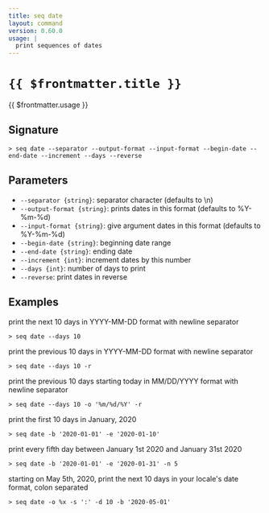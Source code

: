 ```yaml
---
title: seq date
layout: command
version: 0.60.0
usage: |
  print sequences of dates
---
```


# `{{ $frontmatter.title }}`

<div style='white-space: pre-wrap;'>{{ $frontmatter.usage }}</div>

## Signature

`> seq date --separator --output-format --input-format --begin-date --end-date --increment --days --reverse`

## Parameters

- `--separator {string}`: separator character (defaults to \n)
- `--output-format {string}`: prints dates in this format (defaults to %Y-%m-%d)
- `--input-format {string}`: give argument dates in this format (defaults to %Y-%m-%d)
- `--begin-date {string}`: beginning date range
- `--end-date {string}`: ending date
- `--increment {int}`: increment dates by this number
- `--days {int}`: number of days to print
- `--reverse`: print dates in reverse

## Examples

print the next 10 days in YYYY-MM-DD format with newline separator

```shell
> seq date --days 10
```

print the previous 10 days in YYYY-MM-DD format with newline separator

```shell
> seq date --days 10 -r
```

print the previous 10 days starting today in MM/DD/YYYY format with newline separator

```shell
> seq date --days 10 -o '%m/%d/%Y' -r
```

print the first 10 days in January, 2020

```shell
> seq date -b '2020-01-01' -e '2020-01-10'
```

print every fifth day between January 1st 2020 and January 31st 2020

```shell
> seq date -b '2020-01-01' -e '2020-01-31' -n 5
```

starting on May 5th, 2020, print the next 10 days in your locale's date format, colon separated

```shell
> seq date -o %x -s ':' -d 10 -b '2020-05-01'
```
